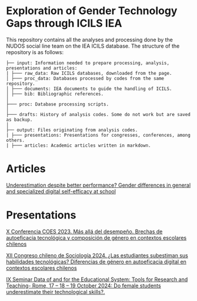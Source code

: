 # Exploration of Gender Technology Gaps through ICILS IEA

This repository contains all the analyses and processing done by the NUDOS social line team on the IEA ICILS database. The structure of the repository is as follows:

```         
├── input: Information needed to prepare processing, analysis, presentations and articles:
| ├─── raw_data: Raw ICILS databases, downloaded from the page.
│ ├─── proc_data: Databases processed by codes from the same repository.
│ ├─── documents: IEA documents to guide the handling of ICILS.
│ ├─── bib: Bibliographic references.
│   
├─── proc: Database processing scripts.
│  
├─── drafts: History of analysis codes. Some do not work but are saved as backup.
│  
├── output: Files originating from analysis codes.
| ├─── presentations: Presentations for congresses, conferences, among others.
| ├─── articles: Academic articles written in markdown.
```


# Articles

[Underestimation despite better performance? Gender differences in general and specialized digital self-efficacy at school](https://milenio-nudos.github.io/multilevel_icils_gender_chile/output/articles/underestimation_despite_performance/paper.html)

# Presentations

[X Conferencia COES 2023. Más allá del desempeño. Brechas de autoeficacia tecnológica y composición de género en contextos escolares chilenos](https://milenio-nudos.github.io/multilevel_icils_gender_chile/output/presentations/coes_2023/docs.html)

[XII Congreso chileno de Sociología 2024. ¿Las estudiantes subestiman sus habilidades tecnológicas? Diferencias de género en autoeficacia digital en contextos escolares chilenos](https://milenio-nudos.github.io/multilevel_icils_gender_chile/output/presentations/pre_alas_2024/docs.html)

[IX Seminar Data of and for the Educational System: Tools for Research and Teaching- Rome, 17 – 18 – 19 October 2024: Do female students underestimate their technological skills?. ](https://milenio-nudos.github.io/multilevel_icils_gender_chile/output/presentations/invalsi2024/docs.html)
